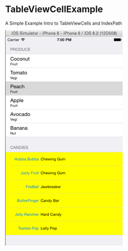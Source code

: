 # TableViewCellExample
A Simple Example Intro to TableViewCells  and IndexPath

![screen](https://github.com/samuraipapa/TableViewCellExample/blob/master/screen.png)
